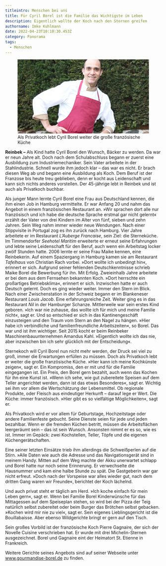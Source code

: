 ```yaml
---
titleintro: Menschen bei uns
title: Für Cyril Borel ist die Familie das Wichtigste im Leben
description: Eigentlich wollte der Koch nach den Sternen greifen
authorname: Imke Kuhlmann
date: 2022-04-23T10:10:30.453Z
category: Panorama
tags:
  - Menschen
---
```



<figure>
  <img src="/static/media/2022-04-04-Borel-Cyril-Koch.jpg">
  <figcaption>
Als Privatkoch lebt Cyril Borel weiter die große französische Küche   
   
  </figcaption>
</figure>

**Reinbek –** Als Kind hatte Cyril Borel den Wunsch, Bäcker zu werden. Da war er neun Jahre alt. Doch nach dem Schulabschluss begann er zuerst eine Ausbildung zum Industriemechaniker. Sein Vater arbeitete in der Stahlindustrie. Schnell wurde ihm jedoch klar – das war es nicht. Er brach diesen Weg ab und begann eine Ausbildung als Koch. Dem Beruf ist der Franzose bis heute treu geblieben, denn er kocht aus Leidenschaft und kann sich nichts anderes vorstellen. Der 45-jährige lebt in Reinbek und ist auch als Privatkoch buchbar. 

Als junger Mann lernte Cyril Borel eine Frau aus Deutschland kennen, die ihm einen Job in Hamburg vermittelte. Er war Anfang 20 und nahm das Angebot in einem französischen Restaurant an. »Wir sprachen dort alle nur französisch und ich habe die deutsche Sprache erstmal gar nicht gelernt« erzählt der Vater von drei Kindern im Alter von fünf, sieben und zehn Jahren. Sein Weg nahm immer wieder neue Wendungen. Nach einer Stippvisite in Portugal zog es ihn zurück nach Hamburg. Vier Jahre arbeitete er im Restaurant *L‘Auberge Francaise*, sein Ziel: die Sterneküche. Im Timmendorfer *Seehotel Maritim* erweiterte er erneut seine Erfahrungen und lebte seine Leidenschaft für den Beruf, auch wenn ein Arbeitstag locker zwölf Stunden hatte. 2006 lernte er seine Frau Maike kennen, eine Reinbekerin. Auf einem Spaziergang in Hamburg kamen sie am Restaurant *Tafelhaus* von Christian Rach vorbei. »Dort wollte ich unbedingt hin«, erinnert er sich. Aufgrund seiner fehlenden Deutschkenntnisse schrieb Maike Borel die Bewerbung für ihn. Mit Erfolg. Zweieinhalb Jahre arbeitete er bei dem aus dem Fernsehen bekannten Koch. »Dort herrschte ein großartiges Betriebsklima«, erinnert er sich. Inzwischen hatte er auch Deutsch gelernt. Doch es ging wieder weiter. Immer den Stern im Blick. Nach einer Zwischenstation in der Schweiz begann er im Blankeneser Restaurant *Louis Jacob*. Eine erfahrungsreiche Zeit. Weiter ging es in das Restaurant *Nil* in der Hamburger Schanze. Mittlerweile war sein erstes Kind geboren. »Ich war nie zuhause, das wollte ich für mich und meine Familie nicht«, sagt er. Und so entschied er sich in das Kantinengeschäft einzusteigen und den Traum vom Stern an den Nagel zu hängen. »Hier habe ich verbindliche und familienfreundliche Arbeitszeiten«, so Borel. Das war und ist ihm wichtiger. Seit 2015 kocht er beim Reinbeker Maschinenbauunternehmen Amandus Kahl. »Eigentlich wollte ich das nie, aber inzwischen bin ich sehr glücklich mit der Entscheidung«. 

Sternekoch will Cyril Borel nun nicht mehr werden, der Druck sei viel zu groß, immer die Erwartungen erfüllen zu müssen. Doch als Privatkoch lebt er weiter die große französische Küche. »Hier kann ich meine Kochkünste zeigen«, sagt er. Ein Kompromiss, den er mit und für die Familie eingegangen ist. Ein Preis, den Borel gern bezahlt, auch wenn das Kochen für ihn eine Kunst ist. »Wenn ich sehe, wie gut zubereitete Speisen auf dem Teller angerichtet werden, dann ist das etwas Besonderes«, sagt er. Wichtig sei ihm vor allem die Wertschätzung der Lebensmittel. Ob regionale Produkte, oder Fleisch aus eindeutiger Herkunft – darauf lege er Wert. Die Küche: immer französisch. »Hier gibt es so vielfältige Möglichkeiten«, sagt er. 

Als Privatkoch wird er vor allem für Geburtstage, Hochzeitstage oder andere Familienfeste gebucht. Seine Dienste seien für jede und jeden bezahlbar. Wenn er die fremden Küchen betritt, müssen die Arbeitsflächen leergeräumt sein – das ist sein Wunsch. Ansonsten nimmt er es so, wie es ist. Immer im Gepäck: zwei Kochstellen, Teller, Töpfe und die eigenen Küchengerätschaften. 

Eine seiner letzten Einsätze trieb ihm allerdings die Schweißperlen auf die Stirn. »Alle Daten wie auch die Adresse und das Navigationsgerät sind in meinem Handy. Mitten auf dem Weg machte der Akku unerwartet schlapp und Borel hatte nur noch seine Erinnerung. Er verwechselte die Hausnummer und kam eine halbe Stunde zu spät. Die Gastgeberin war gar nicht erfreut. »Doch nach der Vorspeise war alles wieder gut, nach dem dritten Gang waren wir Freunde«, berichtet der Koch lächelnd. 

Und auch privat steht er täglich am Herd. »Ich koche einfach für mein Leben gern«, sagt er. Wenn bei Familie Borel Kinderwünsche für das Mittagessen auf dem Speiseplan stehen, so wird bei der Pizza der Teig natürlich selbst zubereitet oder beim Burger das Brötchen selbst gebacken. »Kochen wird mir nie zu viel«, sagt er. Sein eigenes Lieblingsgericht ist die Bouillabaisse. Aber ebenso Wildgerichte bringt er gern auf den Tisch.

Sein großes Vorbild ist der französische Koch Pierre Gagnaire, der sich der Novelle Cuisine verschrieben hat. Er wurde mit drei Michelin-Sternen ausgezeichnet. Borel und Gagnaire eint der Heimatort St. Etienne in Frankreich. 

Weitere Gerichte seines Angebots sind auf seiner Webseite unter www.gourmandise-borel.de zu finden.